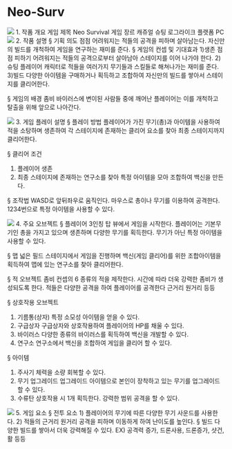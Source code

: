 # Neo-Surv
<img src="https://capsule-render.vercel.app/api?type=모양&color=색상코드&height=높이&section=header&text=텍스트&fontSize=텍스트크기" />
1. 작품 개요
게임 제목	Neo Survival
게임 장르	캐쥬얼 슈팅 로그라이크
플랫폼	PC

<img src="https://capsule-render.vercel.app/api?type=모양&color=색상코드&height=높이&section=header&text=텍스트&fontSize=텍스트크기" />
2. 작품 설명
§ 기획 의도
점점 어려워지는 적들의 공격을 피하며 살아남는다.
자신만의 빌드를 개척하여 게임을 연구하는 재미를 준다.
§ 게임의 컨셉 및 기대효과
1)생존
점점 피하기 어려워지는 적들의 공격으로부터 살아남아 스테이지를 이어 나가야 한다.
2)슈팅
플레이어 캐릭터로 적들을 여러가지 무기들과 스킬들로 해쳐나가는 재미를 준다.
3)빌드
다양한 아이템을 구매하거나 획득하고 조합하여 자신만의 빌드를 쌓아서 스테이지를 
클리어한다.

§ 게임의 배경
좀비 바이러스에 변이된 사람들 중에 깨어난 플레이어는 이를 개척하고 탈출을 위해 
앞으로 나아간다.


<img src="https://capsule-render.vercel.app/api?type=모양&color=색상코드&height=높이&section=header&text=텍스트&fontSize=텍스트크기" />
3. 게임 플레이 설명
§ 플레이 방법
플레이어가 가진 무기(총)과 아이템을 사용하여 적을 소탕하며 생존하여
각 스테이지에 존재하는 클리어 요소를 찾아 최종 스테이지까지 클리어한다.

§ 클리어 조건
1) 플레이어 생존
2) 최종 스테이지에 존재하는 연구소를 찾아 특정 아이템을 모아 조합하여 백신을 
만든다.

§ 조작법
WASD로 앞뒤좌우로 움직인다.
마우스로 총이나 무기를 이용하여 공격한다.
1234번으로 특정 아이템을 사용할 수 있다.

<img src="https://capsule-render.vercel.app/api?type=모양&color=색상코드&height=높이&section=header&text=텍스트&fontSize=텍스트크기" />
4. 주요 오브젝트
§ 플레이어
3인칭 탑 뷰에서 게임을 시작한다.
플레이어는 기본무기인 총을 가지고 있으며 생존하며 다양한 무기를 획득한다.
무기가 아닌 특정 아이템을 사용할 수 있다.



§ 맵
넓은 필드 스테이지에서 게임을 진행하며
백신(게임 클리어)를 위한 조합아이템을 획득하여 맵에 있는 연구소를 찾아 클리어한다.

§ 적 오브젝트
좀비 컨셉의 6 종류의 적을 제작한다.
시간에 따라 더욱 강력한 좀비가 생성되도록 한다.
적들은 다양한 공격을 하여 플레이어를 공격한다 근거리 원거리 등등

§ 상호작용 오브젝트
1) 기름통(상자)
특정 소모성 아이템을 얻을 수 있다.
2) 구급상자
구급상자와 상호작용하여 플레이어의 HP를 채울 수 있다.
3) 바이러스
다양한 종류의 바이러스를 획득하여 백신을 개발할 수 있다.
4) 연구소
연구소에서 백신을 조합하여 게임을 클리어 할 수 있다.

§ 아이템
1) 주사기 
체력을 소량 회복할 수 있다.
2) 무기 업그레이드
업그레이드 아이템으로 본인이 장착하고 있는 무기를
업그레이드 할 수 있다.
3) 수류탄
상호작용 시 1개 획득한다.
강력한 범위 공격을 할 수 있다.

<img src="https://capsule-render.vercel.app/api?type=모양&color=색상코드&height=높이&section=header&text=텍스트&fontSize=텍스트크기" />
5. 게임 요소
§ 전투 요소
1) 플레이어의 무기에 따른 다양한 무기 사운드를 사용한다.
2) 적들의 근거리 원거리 공격을 피하며 이동하게 하여 난이도를 높인다.
§ 빌드
다양한 빌드를 쌓아서 더욱 강력해질 수 있다.
EX) 공격력 증가, 드론사용, 드론증가, 샷건, 활 등등



